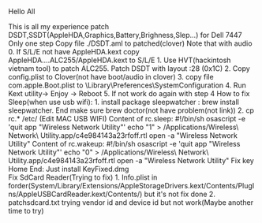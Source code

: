 Hello All 

This is all my experience patch DSDT,SSDT(AppleHDA,Graphics,Battery,Brighness,Slep...) for Dell 7447
Only one step Copy file ./DSDT.aml to patched(clover)
Note that with audio
	0. If S/L/E not have AppleHDA.kext copy AppleHDA....ALC255/AppleHDA.kext to S/L/E
	1. Use HVT(hackintosh vietnam tool) to patch ALC255. Patch DSDT with layout :28 (0x1C)
	2. Copy config.plist to Clover(not have boot/audio in clover)
	3. copy file com.apple.Boot.plist to \Library\Preferences\SystemConfiguration
	4. Run Kext utility-> Enjoy -> Reboot
	5. If not work do again with step 4
How to fix Sleep(when use usb wifi):
	1. install package sleepwatcher : brew install sleepwatcher. End make sure brew doctor(not have problem(not link))
	2. cp rc.* /etc/ (Edit MAC USB WIFI)
		Content of rc.sleep:
		#!/bin/sh
		osascript -e 'quit app "Wireless Network Utility"'
		echo "1" > /Applications/Wireless\ Network\ Utility.app/c4e984143a23rfoff.rtl
		open -a "Wireless Network Utility"
		Content of rc.wakeup:
		#!/bin/sh
		osascript -e 'quit app "Wireless Network Utility"'
		echo "0" > /Applications/Wireless\ Network\ Utility.app/c4e984143a23rfoff.rtl
		open -a "Wireless Network Utility"
Fix key Home End:
	Just install KeyFixed.dmg			
Fix SdCard Reader(Trying to fix)
	1. Info.plist in forder(System/Library/Extensions/AppleStorageDrivers.kext/Contents/PlugIns/AppleUSBCardReader.kext/Contents/)  but it's not fix done
	2. patchsdcard.txt trying vendor id and device id but not work(Maybe another time to try)